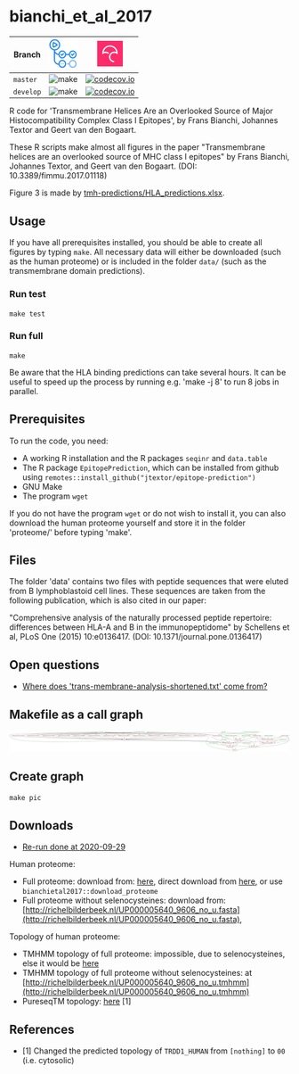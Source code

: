# bianchi_et_al_2017

Branch   |[![GitHub Actions logo](man/figures/GitHubActions.png)](https://github.com/richelbilderbeek/bianchi_et_al_2017/actions)|[![Codecov logo](man/figures/Codecov.png)](https://www.codecov.io)
---------|-----------------------------------------------------------------------------------------------------------------------|----------------------------------------------------------------------------------------------------------------------------------------------------------------
`master` |![make](https://github.com/richelbilderbeek/bianchi_et_al_2017/workflows/make/badge.svg?branch=master)   |[![codecov.io](https://codecov.io/github/richelbilderbeek/bianchi_et_al_2017/coverage.svg?branch=master)](https://codecov.io/github/richelbilderbeek/bianchi_et_al_2017/branch/master)
`develop`|![make](https://github.com/richelbilderbeek/bianchi_et_al_2017/workflows/make/badge.svg?branch=develop)  |[![codecov.io](https://codecov.io/github/richelbilderbeek/bianchi_et_al_2017/coverage.svg?branch=develop)](https://codecov.io/github/richelbilderbeek/bianchi_et_al_2017/branch/develop)

R code for 'Transmembrane Helices Are an Overlooked Source
of Major Histocompatibility Complex Class I Epitopes',
by Frans Bianchi, Johannes Textor and Geert van den Bogaart.

These R scripts make almost all figures in the paper
"Transmembrane helices are an overlooked source of MHC class I epitopes"
by Frans Bianchi, Johannes Textor, and Geert van den Bogaart.
(DOI: 10.3389/fimmu.2017.01118)

Figure 3 is made by [tmh-predictions/HLA_predictions.xlsx](tmh-predictions/HLA_predictions.xlsx).

## Usage

If you have all prerequisites installed,
you should be able to create all figures by typing `make`.
All necessary data will either be downloaded (such
as the human proteome) or is included in the folder `data/` (such as the
transmembrane domain predictions).

### Run test

```
make test
```

### Run full

```
make
```

Be aware that the HLA binding predictions can take several hours. It can
be useful to speed up the process by running e.g. 'make -j 8' to run 8
jobs in parallel.

## Prerequisites

To run the code, you need:

* A working R installation and the R packages `seqinr` and `data.table`
* The R package `EpitopePrediction`, which can be installed from github
  using `remotes::install_github("jtextor/epitope-prediction")`
* GNU Make
* The program `wget`

If you do not have the program `wget` or do not wish to install it, you
can also download the human proteome yourself and store it in the folder
'proteome/' before typing 'make'.

## Files

The folder 'data' contains two files with peptide sequences that were
eluted from B lymphoblastoid cell lines. These sequences are taken from
the following publication, which is also cited in our paper:

"Comprehensive analysis of the naturally processed peptide repertoire:
 differences between HLA-A and B in the immunopeptidome"
by Schellens et al, PLoS One (2015) 10:e0136417.
(DOI: 10.1371/journal.pone.0136417)

## Open questions

* [Where does 'trans-membrane-analysis-shortened.txt' come from?](https://github.com/richelbilderbeek/bianchi_et_al_2017/issues/4)

## Makefile as a call graph

![](pics/makefile.png)

## Create graph

```
make pic
```

## Downloads

* [Re-run done at 2020-09-29](http://richelbilderbeek.nl/bianchi_et_al_2017_20200929.zip)

Human proteome:

* Full proteome: download from:
  [here](https://www.ebi.ac.uk/reference_proteomes/),
  direct download from [here](ftp://ftp.ebi.ac.uk/pub/databases/reference_proteomes/QfO/Eukaryota/UP000005640_9606.fasta.gz),
  or use `bianchietal2017::download_proteome`
* Full proteome without selenocysteines:
  download from: [http://richelbilderbeek.nl/UP000005640_9606_no_u.fasta](http://richelbilderbeek.nl/UP000005640_9606_no_u.fasta),

Topology of human proteome:

* TMHMM topology of full proteome: impossible, due to selenocysteines,
  else it would be
  [here](http://richelbilderbeek.nl/UP000005640_9606.tmhmm)
* TMHMM topology of full proteome without selenocysteines: at [http://richelbilderbeek.nl/UP000005640_9606_no_u.tmhmm](http://richelbilderbeek.nl/UP000005640_9606_no_u.tmhmm)
* PureseqTM topology:
  [here](https://www.richelbilderbeek.nl/UP000005640_9606.pureseqtm) [1]

## References

* [1] Changed the predicted topology of `TRDD1_HUMAN` from `[nothing]`
  to `00` (i.e. cytosolic)
